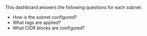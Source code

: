 This dashboard answers the following questions for each subnet:

- How is the subnet configured?
- What tags are applied?
- What CIDR blocks are configured?
